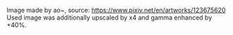 Image made by ao~, source: https://www.pixiv.net/en/artworks/123675620
Used image was additionally upscaled by x4 and gamma enhanced by +40%.